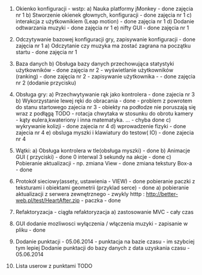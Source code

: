 1.	Okienko konfiguracji - wstp:
    a) Nauka platformy jMonkey  - done zajęcia nr 1
    b) Stworzenie okienek głownych, konfiguracji - done zajęcia nr 1
    c) interakcja z użytkownikiem (Leap motion) - done zajęcia nr 1
    d) Dodanie odtwarzania muzyki - done zajęcia nr 1
    e) nifty GUI - done zajęcia nr 1

2.	Odczytywanie bazowej konfiguracji gry, zapisywanie konfiguracji - done zajęcia nr 1
    a) Odczytanie czy muzyka ma zostać zagrana na początku startu - done zajęcia nr 1
3.  Baza danych 
    b) Obsługa bazy danych przechowująca statystyki użytkowników - done zajęcia nr 2
        - wyświetlanie użytkowników (ranking) -  done zajęcia nr 2
        - zapisywanie użytkownika - - done zajęcia nr 2 (dodanie przycisku)
4.  Obsługa gry:
    a) Przechwytywanie rąk jako kontrolera - done zajecia nr 3 
    b) Wykorzystanie lewej ręki do obracania  -  done - problem z powrotem do stanu startowego zajecia nr 3
        - obiekty na podłodze nie poruszają się wraz z podłągą TODO 
        - rotacja chwytaka w stosunku do obrotu kamery
        - kąty eulera,kwateriony i inna matematyka. ...  - chyba done
    c) wykrywanie kolizji - done zajecia nr 4
    d) wprowadzenie fizyki -  done zajecia nr 4
    e) obsluga myszki i klawiatury  do testow( IO) - done zajecia nr 4  
5.	Wątki:
    a) Obsługa kontrolera w tle(obsługa myszki) - done
    b) Animacje GUI ( przyciski) - done 0 interwal 3 sekundy na akcje - done
    c) Pobieranie aktualizacji - np. zmiana View - done zmiana tekstury Box-a - done
6.	Protokół sieciowy(assety, ustawienia - VIEW) - done pobieranie paczki z teksturami i obiektami geometrii (przyklad serce) - done
    a) pobieranie aktualizacji z serwera zewnętrznego - zwykly htttp : http://better-web.pl/test/HeartAfter.zip - paczka - done
7.	Refaktoryzacja - ciągła refaktoryzacja
    a) zastosowanie MVC - cały czas 
8.  GUI dodanie mozliwosci wyłączenia / włączenia muzyki - zapisanie w pliku - done
9.  Dodanie punktacji - 05.06.2014 - punktacja na bazie czasu - im szybciej tym lepiej
    Dodanie punktacji do bazy danych z data uzyskania czasu - 05.06.2014
10.  Lista userow z punktami TODO
